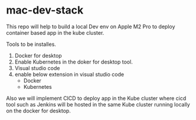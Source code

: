 # mac-dev-stack
This repo will help to build a local Dev env on Apple M2 Pro to deploy container based app in the kube cluster. 

Tools to be installes. 

1. Docker for desktop
2. Enable Kubernetes in the doker for desktop tool.
3. Visual studio code
4. enable below extension in visual studio code
    - Docker
    - Kubernetes

Also we will implement CICD to deploy app in the Kube cluster where cicd tool such as Jenkins will be hosted in the same Kube cluster running locally on the docker for desktop.
 
